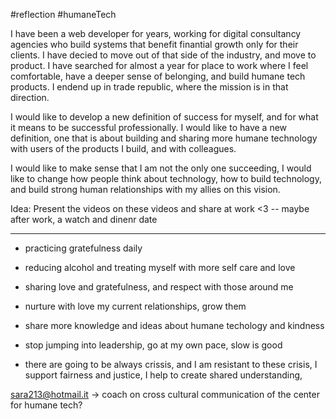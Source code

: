 #reflection #humaneTech 


I have been a web developer for years, working for digital consultancy agencies who build systems that benefit finantial growth only for their clients. 
I have decied to move out of that side of the industry, and move to product. I have searched for almost a year for place to work where I feel comfortable, have a deeper sense of belonging, and build humane tech products. 
I endend up in trade republic, where the mission is in that direction.


I would like to develop a new definition of success for myself, and for what it means to be successful professionally. I would like to have a new definition, one that is about building and sharing more humane technology with users of the products I build, and with colleagues.

I would like to make sense that I am not the only one succeeding, I would like to change how people think about technology, how to build technology, and build strong human relationships with my allies on this vision.


Idea:
Present the videos on these videos and share at work <3  -- maybe after work, a watch and dinenr date



---

- practicing gratefulness daily

- reducing alcohol and treating myself with more self care and love

- sharing love and gratefulness, and respect with those around me

- nurture with love my current relationships, grow them

- share more knowledge and ideas about humane techology and kindness

- stop jumping into leadership, go at my own pace, slow is good

- there are going to be always crissis, and I am resistant to these crisis, I support fairness and justice, I help to create shared understanding,




sara213@hotmail.it -> coach on cross cultural communication of the center for humane tech?
